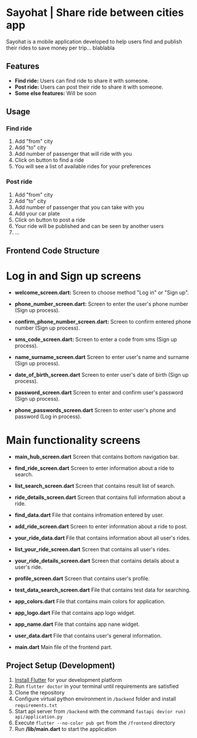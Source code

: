 # Sayohat | Share ride between cities app

Sayohat is a mobile application developed to help users find and publish their rides to save money per trip... blablabla

## Features

- **Find ride:** Users can find ride to share it with someone.
- **Post ride:** Users can post their ride to share it with someone.
- **Some else features:** Will be soon

## Usage

### Find ride

1. Add "from" city
2. Add "to" city
3. Add number of passenger that will ride with you
4. Click on button to find a ride
5. You will see a list of available rides for your preferences 

### Post ride

1. Add "from" city
2. Add "to" city
3. Add number of passenger that you can take with you
4. Add your car plate
5. Click on button to post a ride
6. Your ride will be published and can be seen by another users
7. ...

## Frontend Code Structure

# Log in and Sign up screens

- **welcome_screen.dart:** Screen to choose method "Log in" or "Sign up".

- **phone_number_screen.dart:** Screen to enter the user's phone number (Sign up process).
- **confirm_phone_number_screen.dart:** Screen to confirm entered phone number (Sign up process).
- **sms_code_screen.dart:** Screen to enter a code from sms (Sign up process).
- **name_surname_screen.dart** Screen to enter user's name and surname (Sign up process).
- **date_of_birth_screen.dart** Screen to enter user's date of birth (Sign up process).
- **password_screen.dart** Screen to enter and confirm user's password (Sign up process).
- **phone_passwords_screen.dart** Screen to enter user's phone and password (Log in process).

# Main functionality screens

- **main_hub_screen.dart** Screen that contains bottom navigation bar.

- **find_ride_screen.dart** Screen to enter information about a ride to search.
- **list_search_screen.dart** Screen that contains result list of search.
- **ride_details_screen.dart** Screen that contains full information about a ride.
- **find_data.dart** File that contains infromation entered by user.

- **add_ride_screen.dart** Screen to enter information about a ride to post.
- **your_ride_data.dart** File that contains information about all user's rides.

- **list_your_ride_screen.dart** Screen that contains all user's rides.
- **your_ride_details_screen.dart** Screen that contains details about a user's ride.

- **profile_screen.dart** Screen that contains user's profile.

- **test_data_search_screen.dart** File that contains test data for searching.

- **app_colors.dart** File that contains main colors for application.

- **app_logo.dart** File that contains app logo widget.
- **app_name.dart** File that contains app nane widget.

- **user_data.dart** File that contains user's general information.
- **main.dart** Main file of the frontend part.

## Project Setup (Development)

1. [Install Flutter](https://docs.flutter.dev/get-started/install?_gl=1*jjmxmh*_ga*MTYwNjk4MTAxNi4xNzQ5MTM4NTk3*_ga_04YGWK0175*czE3NDk4MDA0NTYkbzYkZzEkdDE3NDk4MDA0ODEkajM1JGwwJGgw) for your development platform
2. Run `flutter doctor` in your terminal until requirements are satisfied
3. Clone the repository
4. Configure virtual python environment in `/backend` folder and install `requirements.txt`
5. Start api server from `/backend` with the command `fastapi dev(or run) api/application.py`
6. Execute `flutter --no-color pub get` from the `/frontend` directory
7. Run **/lib/main.dart** to start the application
